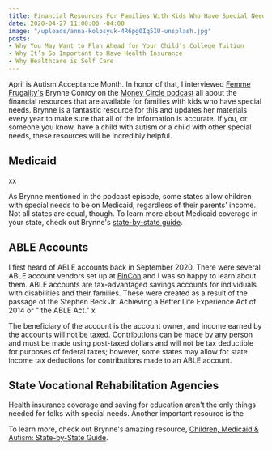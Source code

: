 ```yaml
---
title: Financial Resources For Families With Kids Who Have Special Needs
date: 2020-04-27 11:00:00 -04:00
image: "/uploads/anna-kolosyuk-4R6pg0Iq5IU-unsplash.jpg"
posts:
- Why You May Want to Plan Ahead for Your Child’s College Tuition
- Why It’s So Important to Have Health Insurance
- Why Healthcare is Self Care
---
```


April is Autism Acceptance Month. In honor of that, I interviewed [Femme Frugality's](https://femmefrugality.com/) Brynne Conroy on the [Money Circle podcast](https://www.maggiegermano.com/podcast/government-resources-for-families-with-special-needs-kids/) all about the financial resources that are available for families with kids who have special needs. Brynne is a fantastic resource for this and updates her materials every year to make sure that all of the information is accurate. If you, or someone you know, have a child with autism or a child with other special needs, these resources will be incredibly helpful.

## Medicaid

xx

As Brynne mentioned in the podcast episode, some states allow children with special needs to be on Medicaid, regardless of their parents' income. Not all states are equal, though. To learn more about Medicaid coverage in your state, check out Brynne's [state-by-state guide](https://femmefrugality.com/state-by-state-medicaid-children-autism/).

## ABLE Accounts

I first heard of ABLE accounts back in September 2020. There were several ABLE account vendors set up at [FinCon](https://finconexpo.com/) and I was so happy to learn about them. ABLE accounts are tax-advantaged savings accounts for individuals with disabilities and their families. These were created as a result of the passage of the Stephen Beck Jr. Achieving a Better Life Experience Act of 2014 or " the ABLE Act." x

The beneficiary of the account is the account owner, and income earned by the accounts will not be taxed. Contributions can be made by any person and must be made using post-taxed dollars and will not be tax deductible for purposes of federal taxes; however, some states may allow for state income tax deductions for contributions made to an ABLE account.

## State Vocational Rehabilitation Agencies

Health insurance coverage and saving for education aren't the only things needed for folks with special needs. Another important resource is the 

To learn more, check out Brynne's amazing resource, [Children, Medicaid & Autism: State-by-State Guide](https://femmefrugality.com/state-by-state-medicaid-children-autism/).